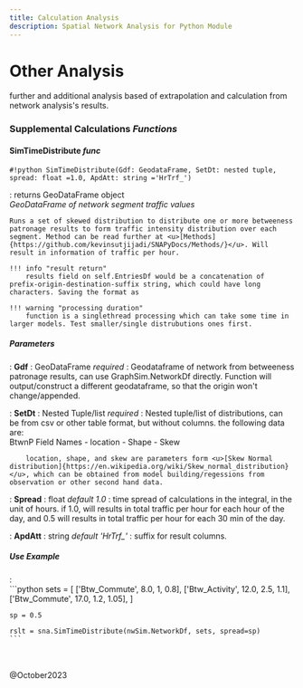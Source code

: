 ```yaml
---
title: Calculation Analysis
description: Spatial Network Analysis for Python Module
---
```


# Other Analysis

further and additional analysis based of extrapolation and calculation from network analysis's results.

### Supplemental Calculations <i>Functions</i>

#### SimTimeDistribute <i> func </i>
`#!python SimTimeDistribute(Gdf: GeodataFrame, SetDt: nested tuple, spread: float =1.0, ApdAtt: string ='HrTrf_')`

:   returns GeoDataFrame object <br>
    <i>GeoDataFrame of network segment traffic values</i>

    Runs a set of skewed distribution to distribute one or more betweeness patronage results to form traffic intensity distribution over each segment. Method can be read further at <u>[Methods]{https://github.com/kevinsutjijadi/SNAPyDocs/Methods/}</u>. Will result in information of traffic per hour.

    !!! info "result return"
        results field on self.EntriesDf would be a concatenation of prefix-origin-destination-suffix string, which could have long characters. Saving the format as 
    
    !!! warning "processing duration"
        function is a singlethread processing which can take some time in larger models. Test smaller/single distrubutions ones first. 

##### Parameters

:   <b>Gdf</b> : GeoDataFrame <i>required</i>
    :   Geodataframe of network from betweeness patronage results, can use GraphSim.NetworkDf directly. Function will output/construct a different geodataframe, so that the origin won't change/appended.

:   <b>SetDt</b> : Nested Tuple/list <i>required</i>
    :   Nested tuple/list of distributions, can be from csv or other table format, but without columns. the following data are:
        <br>BtwnP Field Names - location - Shape - Skew

        location, shape, and skew are parameters form <u>[Skew Normal distribution]{https://en.wikipedia.org/wiki/Skew_normal_distribution}</u>, which can be obtained from model building/regessions from observation or other second hand data.

:   <b>Spread</b> : float <i>default 1.0</i>
    :   time spread of calculations in the integral, in the unit of hours. if 1.0, will results in total traffic per hour for each hour of the day, and 0.5 will results in total traffic per hour for each 30 min of the day.

:   <b>ApdAtt</b> : string <i>default 'HrTrf_'</i>
    :   suffix for result columns.

##### Use Example
:   
    ```python
    sets = [
        ['Btw_Commute', 8.0, 1, 0.8],
        ['Btw_Activity', 12.0, 2.5, 1.1],
        ['Btw_Commute', 17.0, 1.2, 1.05],
    ]

    sp = 0.5

    rslt = sna.SimTimeDistribute(nwSim.NetworkDf, sets, spread=sp)
    ```

    
<br><br>
@October2023